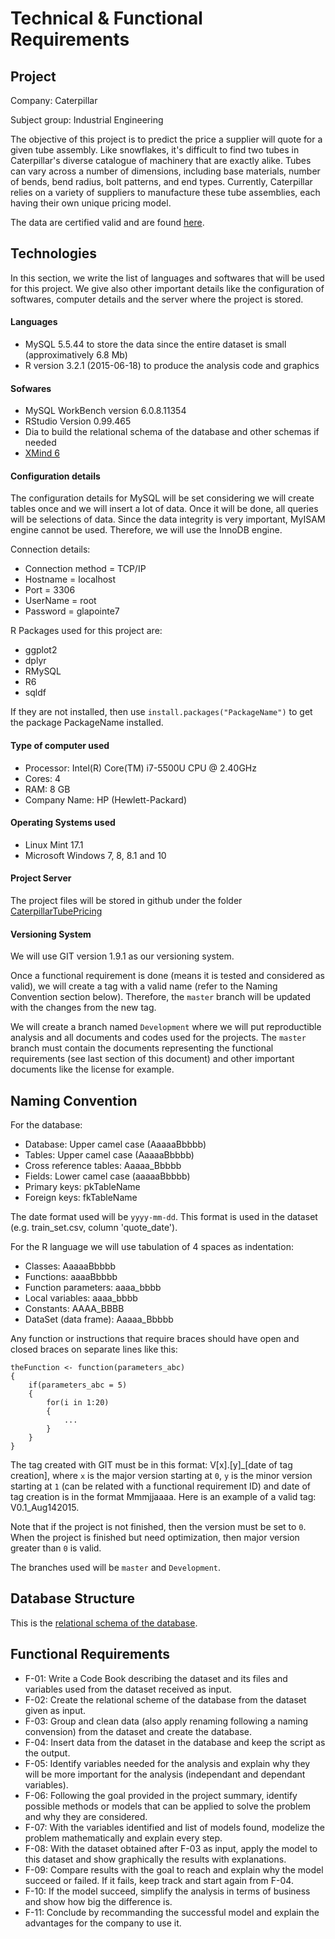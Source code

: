 # Technical & Functional Requirements

## Project
Company: Caterpillar

Subject group: Industrial Engineering

The objective of this project is to predict the price a supplier will quote for a given tube assembly. Like snowflakes, it's difficult to find two tubes in Caterpillar's diverse catalogue of machinery that are exactly alike. Tubes can vary across a number of dimensions, including base materials, number of bends, bend radius, bolt patterns, and end types. Currently, Caterpillar relies on a variety of suppliers to manufacture these tube assemblies, each having their own unique pricing model.

The data are certified valid and are found [here](https://www.kaggle.com/c/caterpillar-tube-pricing/data).


## Technologies
In this section, we write the list of languages and softwares that will be used for this project. We give also other important details like the configuration of softwares, computer details and the server where the project is stored.

#### Languages

* MySQL 5.5.44 to store the data since the entire dataset is small (approximatively 6.8 Mb)
* R version 3.2.1 (2015-06-18) to produce the analysis code and graphics

#### Sofwares

* MySQL WorkBench version 6.0.8.11354
* RStudio Version 0.99.465
* Dia to build the relational schema of the database and other schemas if needed
* [XMind 6](www.xmind.net/download/)

#### Configuration details
The configuration details for MySQL will be set considering we will create tables once and we will insert a lot of data. Once it will be done, all queries will be selections of data. Since the data integrity is very important, MyISAM engine cannot be used. Therefore, we will use the InnoDB engine. 

Connection details:

* Connection method = TCP/IP
* Hostname = localhost
* Port = 3306
* UserName = root
* Password = glapointe7

R Packages used for this project are:

* ggplot2
* dplyr
* RMySQL
* R6
* sqldf

If they are not installed, then use `install.packages("PackageName")` to get the package PackageName installed.


#### Type of computer used

* Processor: Intel(R) Core(TM) i7-5500U CPU @ 2.40GHz
* Cores: 4
* RAM: 8 GB
* Company Name: HP (Hewlett-Packard)

#### Operating Systems used

* Linux Mint 17.1
* Microsoft Windows 7, 8, 8.1 and 10

#### Project Server
The project files will be stored in github under the folder [CaterpillarTubePricing](https://github.com/glapointe7/CaterpillarTubePricing)

#### Versioning System
We will use GIT version 1.9.1 as our versioning system.

Once a functional requirement is done (means it is tested and considered as valid), we will create a tag with a valid name (refer to the Naming Convention section below). Therefore, the `master` branch will be updated with the changes from the new tag. 

We will create a branch named `Development` where we will put reproductible analysis and all documents and codes used for the projects. The `master` branch must contain the documents representing the functional requirements (see last section of this document) and other important documents like the license for example.

## Naming Convention
For the database:

* Database: Upper camel case (AaaaaBbbbb)
* Tables: Upper camel case (AaaaaBbbbb)
* Cross reference tables: Aaaaa_Bbbbb
* Fields: Lower camel case (aaaaaBbbbb)
* Primary keys: pkTableName
* Foreign keys: fkTableName

The date format used will be `yyyy-mm-dd`. This format is used in the dataset (e.g. train\_set.csv, column 'quote\_date').

For the R language we will use tabulation of 4 spaces as indentation:

* Classes: AaaaaBbbbb
* Functions: aaaaBbbbb
* Function parameters: aaaa_bbbb
* Local variables: aaaa_bbbb
* Constants: AAAA_BBBB
* DataSet (data frame): Aaaaa_Bbbbb

Any function or instructions that require braces should have open and closed braces on separate lines like this: 
```{r}
theFunction <- function(parameters_abc)  
{  
    if(parameters_abc = 5)
    {
        for(i in 1:20)
        {
            ...
        }
    }
}
```

The tag created with GIT must be in this format: V[x].[y]\_[date of tag creation], where `x` is the major version starting at `0`, `y` is the minor version starting at `1` (can be related with a functional requirement ID) and date of tag creation is in the format Mmmjjaaaa. Here is an example of a valid tag: V0.1\_Aug142015.

Note that if the project is not finished, then the version must be set to `0`. When the project is finished but need optimization, then major version greater than `0` is valid.

The branches used will be `master` and `Development`.


## Database Structure
This is the [relational schema of the database](https://github.com/glapointe7/CaterpillarTubePricing/blob/master/Caterpillar.dia).

## Functional Requirements

* F-01: Write a Code Book describing the dataset and its files and variables used from the dataset received as input.
* F-02: Create the relational scheme of the database from the dataset given as input.
* F-03: Group and clean data (also apply renaming following a naming convension) from the dataset and create the database.
* F-04: Insert data from the dataset in the database and keep the script as the output.
* F-05: Identify variables needed for the analysis and explain why they will be more important for the analysis (independant and dependant variables).
* F-06: Following the goal provided in the project summary, identify possible methods or models that can be applied to solve the problem and why they are considered.
* F-07: With the variables identified and list of models found, modelize the problem mathematically and explain every step.
* F-08: With the dataset obtained after F-03 as input, apply the model to this dataset and show graphically the results with explanations.
* F-09: Compare results with the goal to reach and explain why the model succeed or failed. If it fails, keep track and start again from F-04.
* F-10: If the model succeed, simplify the analysis in terms of business and show how big the difference is.
* F-11: Conclude by recommanding the successful model and explain the advantages for the company to use it.
